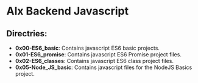 # Alx Backend Javascript
## Directries:
- **0x00-ES6_basic**: Contains javascript ES6 basic projects.
- **0x01-ES6_promise**: Contains javascript ES6 Promise project files.
- **0x02-ES6_classes**: Contains javascript ES6 class project files.
- **0x05-Node_JS_basic**: Contains javascript files for the NodeJS Basics project.

